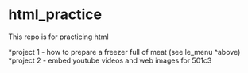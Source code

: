 # html_practice


This repo is for practicing html

*project 1 - how to prepare a freezer full of meat (see le_menu ^above) 
*project 2 - embed youtube videos and web images for 501c3

